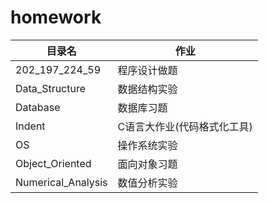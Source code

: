 # homework
|目录名|作业|
|--|--|
|202_197_224_59|程序设计做题|
|Data_Structure|数据结构实验|
|Database|数据库习题|
|Indent|C语言大作业(代码格式化工具)|
|OS|操作系统实验|
|Object_Oriented|面向对象习题|
|Numerical_Analysis|数值分析实验|